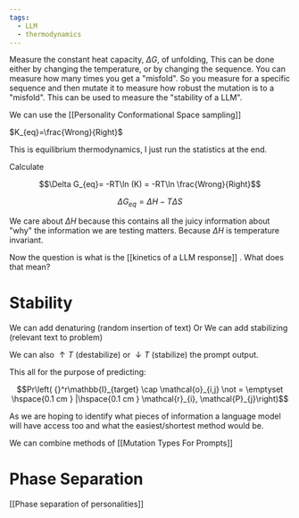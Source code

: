 ```yaml
---
tags:
  - LLM
  - thermodynamics
---
```


Measure the constant heat capacity, $\Delta G$, of unfolding,
This can be done either by changing the temperature, or by changing the sequence. You can measure how many times you get a "misfold". So you measure for a specific sequence and then mutate it to measure how robust the mutation is to a "misfold". This can be used to measure the "stability of a LLM".

We can use the [[Personality Conformational Space sampling]]

$K_{eq}=\frac{Wrong}{Right}$ 

This is equilibrium thermodynamics, I just run the statistics at the end.

Calculate 

$$\Delta G_{eq}= -RT\ln (K) = -RT\ln \frac{Wrong}{Right}$$

$$\Delta G_{eq}=\Delta H-T\Delta S$$

We care about $\Delta H$ because this contains all the juicy information about "why" the information we are testing matters. Because $\Delta H$ is temperature invariant.

Now the question is what is the [[kinetics of a LLM response]] . What does that mean? 


# Stability
We can add denaturing (random insertion of text)
Or 
We can add stabilizing (relevant text to problem)

We can also $\uparrow T$ (destabilize) or $\downarrow T$ (stabilize) the prompt output. 


This all for the purpose of predicting:

$$Pr\left( {}^r\mathbb{I}_{target} \cap \mathcal{o}_{i,j} \not = \emptyset \hspace{0.1 cm  } |\hspace{0.1 cm  }  \mathcal{r}_{i}, \mathcal{P}_{j}\right)$$

As we are hoping to identify what pieces of information a language model will have access too and what the easiest/shortest method would be. 



We can combine methods of [[Mutation Types For Prompts]]

# Phase Separation
[[Phase separation of personalities]]